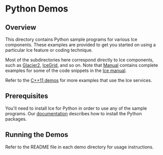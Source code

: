 # Python Demos

## Overview

This directory contains Python sample programs for various Ice components.
These examples are provided to get you started on using a particular Ice feature or
coding technique.

Most of the subdirectories here correspond directly to Ice components, such as
[Glacier2](./Glacier2), [IceGrid](./IceGrid), and so on. Note that [Manual](./Manual)
contains complete examples for some of the code snippets in the
[Ice manual][1].

Refer to the [C++11 demos](../cpp11) for more examples that use the Ice services.

## Prerequisites

You'll need to install Ice for Python in order to use any of the sample programs.
Our [documentation][2] describes how to install the Python packages.

## Running the Demos

Refer to the README file in each demo directory for usage instructions.

[1]: https://doc.zeroc.com/display/Ice37/Ice+Manual
[2]: https://doc.zeroc.com/display/Ice37/Using+the+Python+Distribution
